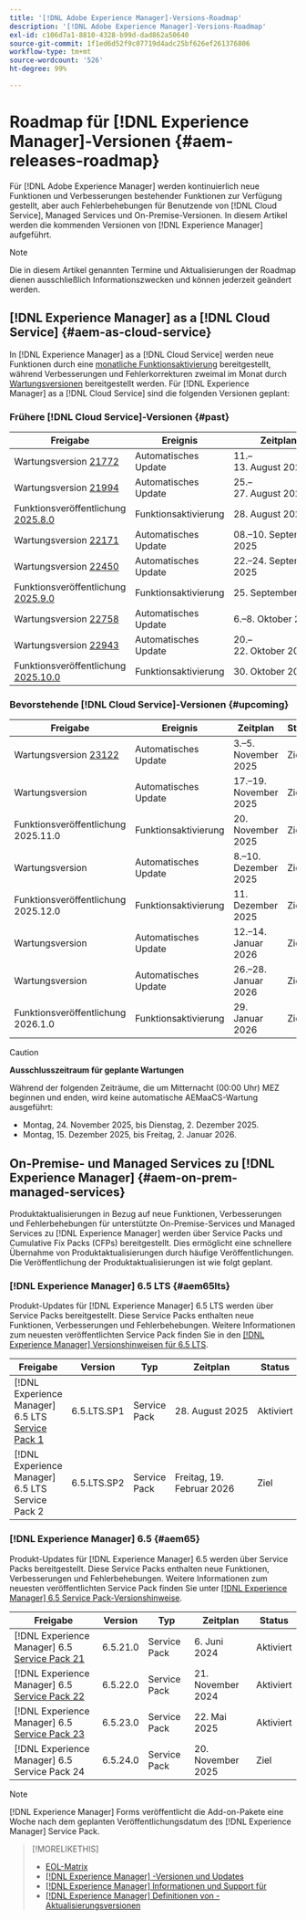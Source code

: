 ```yaml
---
title: '[!DNL Adobe Experience Manager]-Versions-Roadmap'
description: '[!DNL Adobe Experience Manager]-Versions-Roadmap'
exl-id: c106d7a1-8810-4328-b99d-dad862a50640
source-git-commit: 1f1ed6d52f9c07719d4adc25bf626ef261376806
workflow-type: tm+mt
source-wordcount: '526'
ht-degree: 99%

---
```



# Roadmap für [!DNL Experience Manager]-Versionen {#aem-releases-roadmap}

Für [!DNL Adobe Experience Manager] werden kontinuierlich neue Funktionen und Verbesserungen bestehender Funktionen zur Verfügung gestellt, aber auch Fehlerbehebungen für Benutzende von [!DNL Cloud Service], Managed Services und On-Premise-Versionen. In diesem Artikel werden die kommenden Versionen von [!DNL Experience Manager] aufgeführt.

>[!NOTE]
>
>Die in diesem Artikel genannten Termine und Aktualisierungen der Roadmap dienen ausschließlich Informationszwecken und können jederzeit geändert werden.

## [!DNL Experience Manager] as a [!DNL Cloud Service] {#aem-as-cloud-service}

In [!DNL Experience Manager] as a [!DNL Cloud Service] werden neue Funktionen durch eine [monatliche Funktionsaktivierung](https://experienceleague.adobe.com/de/docs/experience-manager-cloud-service/content/release-notes/release-notes/release-notes-current) bereitgestellt, während Verbesserungen und Fehlerkorrekturen zweimal im Monat durch [Wartungsversionen](https://experienceleague.adobe.com/de/docs/experience-manager-cloud-service/content/release-notes/maintenance/latest?lang=de) bereitgestellt werden.
Für [!DNL Experience Manager] as a [!DNL Cloud Service] sind die folgenden Versionen geplant:

### Frühere [!DNL Cloud Service]-Versionen {#past}

| Freigabe | Ereignis | Zeitplan | Status |
|---|---|---|---|
| Wartungsversion [21772](https://experienceleague.adobe.com/de/docs/experience-manager-cloud-service/content/release-notes/maintenance/2025/2025-8-0#21772) | Automatisches Update | 11.–13. August 2025 | Aktualisiert |
| Wartungsversion [21994](https://experienceleague.adobe.com/de/docs/experience-manager-cloud-service/content/release-notes/maintenance/2025/2025-8-0#21994) | Automatisches Update | 25.–27. August 2025 | Aktualisiert |
| Funktionsveröffentlichung [2025.8.0](https://experienceleague.adobe.com/de/docs/experience-manager-cloud-service/content/release-notes/release-notes/2025/release-notes-2025-8-0) | Funktionsaktivierung | 28. August 2025 | Aktiviert |
| Wartungsversion [22171](https://experienceleague.adobe.com/de/docs/experience-manager-cloud-service/content/release-notes/maintenance/2025/2025-9-0#22171) | Automatisches Update | 08.–10. September 2025 | Aktualisiert |
| Wartungsversion [22450](https://experienceleague.adobe.com/de/docs/experience-manager-cloud-service/content/release-notes/maintenance/2025/2025-9-0#22450) | Automatisches Update | 22.–24. September 2025 | Aktualisiert |
| Funktionsveröffentlichung [2025.9.0](https://experienceleague.adobe.com/en/docs/experience-manager-cloud-service/content/release-notes/release-notes/2025/release-notes-2025-9-0) | Funktionsaktivierung | 25. September 2025 | Aktiviert |
| Wartungsversion [22758](https://experienceleague.adobe.com/en/docs/experience-manager-cloud-service/content/release-notes/maintenance/2025/2025-10-0#22758) | Automatisches Update | 6.–8. Oktober 2025 | Aktualisiert |
| Wartungsversion [22943](https://experienceleague.adobe.com/en/docs/experience-manager-cloud-service/content/release-notes/maintenance/2025/2025-10-0#22943) | Automatisches Update | 20.–22. Oktober 2025 | Aktualisiert |
| Funktionsveröffentlichung [2025.10.0](https://experienceleague.adobe.com/de/docs/experience-manager-cloud-service/content/release-notes/release-notes/release-notes-current) | Funktionsaktivierung | &#x200B;30. Oktober 2025 | Aktiviert |

### Bevorstehende [!DNL Cloud Service]-Versionen {#upcoming}

| Freigabe | Ereignis | Zeitplan | Status |
|---|---|---|---|
| Wartungsversion [23122](https://experienceleague.adobe.com/de/docs/experience-manager-cloud-service/content/release-notes/maintenance/latest?lang=de) | Automatisches Update | 3.–5. November 2025 | Ziel |
| Wartungsversion | Automatisches Update | 17.–19. November 2025 | Ziel |
| Funktionsveröffentlichung 2025.11.0 | Funktionsaktivierung | &#x200B;20. November 2025 | Ziel |
| Wartungsversion | Automatisches Update | 8.–10. Dezember 2025 | Ziel |
| Funktionsveröffentlichung 2025.12.0 | Funktionsaktivierung | &#x200B;11. Dezember 2025 | Ziel |
| Wartungsversion | Automatisches Update | 12.–14. Januar 2026 | Ziel |
| Wartungsversion | Automatisches Update | 26.–28. Januar 2026 | Ziel |
| Funktionsveröffentlichung 2026.1.0 | Funktionsaktivierung | &#x200B;29. Januar 2026 | Ziel |

>[!CAUTION]
>
>**Ausschlusszeitraum für geplante Wartungen**
>
> Während der folgenden Zeiträume, die um Mitternacht (00:00 Uhr) MEZ beginnen und enden, wird keine automatische AEMaaCS-Wartung ausgeführt:
>
>* Montag, 24. November 2025, bis Dienstag, 2. Dezember 2025.
>* Montag, 15. Dezember 2025, bis Freitag, 2. Januar 2026.

## On-Premise- und Managed Services zu [!DNL Experience Manager] {#aem-on-prem-managed-services}

Produktaktualisierungen in Bezug auf neue Funktionen, Verbesserungen und Fehlerbehebungen für unterstützte On-Premise-Services und Managed Services zu [!DNL Experience Manager] werden über Service Packs und Cumulative Fix Packs (CFPs) bereitgestellt. Dies ermöglicht eine schnellere Übernahme von Produktaktualisierungen durch häufige Veröffentlichungen. Die Veröffentlichung der Produktaktualisierungen ist wie folgt geplant.

### [!DNL Experience Manager] 6.5 LTS {#aem65lts}

Produkt-Updates für [!DNL Experience Manager] 6.5 LTS werden über Service Packs bereitgestellt. Diese Service Packs enthalten neue Funktionen, Verbesserungen und Fehlerbehebungen. Weitere Informationen zum neuesten veröffentlichten Service Pack finden Sie in den [[!DNL Experience Manager] Versionshinweisen für 6.5 LTS](https://experienceleague.adobe.com/de/docs/experience-manager-65-lts/content/release-notes/release-notes).

| Freigabe | Version | Typ | Zeitplan | Status |
|---|---|---|---|---|
| [!DNL Experience Manager] 6.5 LTS [Service Pack 1](https://experienceleague.adobe.com/de/docs/experience-manager-65-lts/content/release-notes/release-notes) | 6.5.LTS.SP1 | Service Pack | 28. August 2025 | Aktiviert |
| [!DNL Experience Manager] 6.5 LTS Service Pack 2 | 6.5.LTS.SP2 | Service Pack | Freitag, 19. Februar 2026 | Ziel |

### [!DNL Experience Manager] 6.5 {#aem65}

Produkt-Updates für [!DNL Experience Manager] 6.5 werden über Service Packs bereitgestellt. Diese Service Packs enthalten neue Funktionen, Verbesserungen und Fehlerbehebungen. Weitere Informationen zum neuesten veröffentlichten Service Pack finden Sie unter [[!DNL Experience Manager] 6.5 Service Pack-Versionshinweise](https://experienceleague.adobe.com/de/docs/experience-manager-65/content/release-notes/release-notes).

| Freigabe | Version | Typ | Zeitplan | Status |
|---|---|---|---|---|
| [!DNL Experience Manager] 6.5 [Service Pack 21](https://experienceleague.adobe.com/de/docs/experience-manager-65/content/release-notes/service-pack/6-5-21) | 6.5.21.0 | Service Pack | &#x200B;6. Juni 2024 | Aktiviert |
| [!DNL Experience Manager] 6.5 [Service Pack 22](https://experienceleague.adobe.com/de/docs/experience-manager-65/content/release-notes/service-pack/6-5-22) | 6.5.22.0 | Service Pack | &#x200B;21. November 2024 | Aktiviert |
| [!DNL Experience Manager] 6.5 [Service Pack 23](https://experienceleague.adobe.com/de/docs/experience-manager-65/content/release-notes/release-notes) | 6.5.23.0 | Service Pack | &#x200B;22. Mai 2025 | Aktiviert |
| [!DNL Experience Manager] 6.5 Service Pack 24 | 6.5.24.0 | Service Pack | &#x200B;20. November 2025 | Ziel |

>[!NOTE]
>
>[!DNL Experience Manager] Forms veröffentlicht die Add-on-Pakete eine Woche nach dem geplanten Veröffentlichungsdatum des [!DNL Experience Manager] Service Pack.

>[!MORELIKETHIS]
>
>* [EOL-Matrix](https://helpx.adobe.com/de/support/programs/eol-matrix.html)
>* [[!DNL Experience Manager] -Versionen und Updates](https://experienceleague.adobe.com/de/docs/experience-manager-release-information/aem-release-updates/aem-releases-updates)
>* [[!DNL Experience Manager] Informationen und Support für](https://experienceleague.adobe.com/de/docs/experience-manager-cloud-service)
>* [[!DNL Experience Manager] Definitionen von -Aktualisierungsversionen](/help/using/update-release-vehicle-definitions.md)
